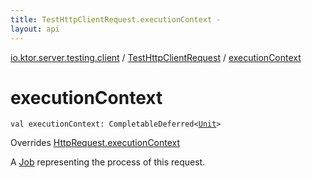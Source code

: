 ```yaml
---
title: TestHttpClientRequest.executionContext - 
layout: api
---
```


<div class='api-docs-breadcrumbs'><a href="../index.html">io.ktor.server.testing.client</a> / <a href="index.html">TestHttpClientRequest</a> / <a href="./execution-context.html">executionContext</a></div>

# executionContext

<div class="signature"><code><span class="keyword">val </span><span class="identifier">executionContext</span><span class="symbol">: </span><span class="identifier">CompletableDeferred</span><span class="symbol">&lt;</span><a href="https://kotlinlang.org/api/latest/jvm/stdlib/kotlin/-unit/index.html"><span class="identifier">Unit</span></a><span class="symbol">&gt;</span></code></div>

Overrides <a href="../../io.ktor.client.request/-http-request/execution-context.html">HttpRequest.executionContext</a>

A <a href="#">Job</a> representing the process of this request.


